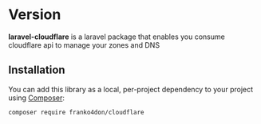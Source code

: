 # Version

**laravel-cloudflare** is a laravel package that enables you consume cloudflare api to manage your zones and DNS

## Installation

You can add this library as a local, per-project dependency to your project using [Composer](https://getcomposer.org/):

    composer require franko4don/cloudflare


